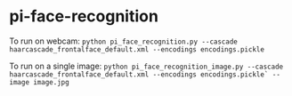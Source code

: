 # pi-face-recognition

To run on webcam:
```python pi_face_recognition.py --cascade haarcascade_frontalface_default.xml --encodings encodings.pickle```

To run on a single image:
```python pi_face_recognition_image.py --cascade haarcascade_frontalface_default.xml --encodings encodings.pickle` --image image.jpg```

